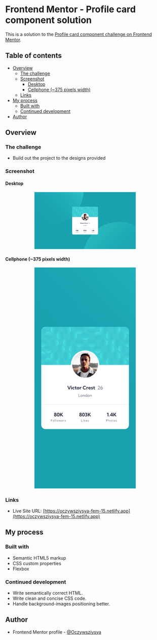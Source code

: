 # Frontend Mentor - Profile card component solution

This is a solution to the [Profile card component challenge on Frontend Mentor](https://www.frontendmentor.io/challenges/profile-card-component-cfArpWshJ).

## Table of contents

- [Overview](#overview)
  - [The challenge](#the-challenge)
  - [Screenshot](#screenshot)
    - [Desktop](#desktop)
    - [Cellphone (~375 pixels width)](#cellphone-375-pixels-width)
  - [Links](#links)
- [My process](#my-process)
  - [Built with](#built-with)
  - [Continued development](#continued-development)
- [Author](#author)

## Overview

### The challenge

- Build out the project to the designs provided

### Screenshot

#### Desktop
<div align="center"><img src="./screenshots/screenshot-desktop.png" width="320" /></div>

#### Cellphone (~375 pixels width)
<div align="center"><img src="./screenshots/screenshot-cellphone.png" width="320" /></div>

### Links

- Live Site URL: [https://oczywsziysya-fem-15.netlify.app](https://oczywsziysya-fem-15.netlify.app)

## My process

### Built with

- Semantic HTML5 markup
- CSS custom properties
- Flexbox

### Continued development

* Write semantically correct HTML.
* Write clean and concise CSS code.
* Handle background-images positioning better.

## Author

- Frontend Mentor profile - [@Oczywsziysya](https://www.frontendmentor.io/profile/Oczywsziysya)